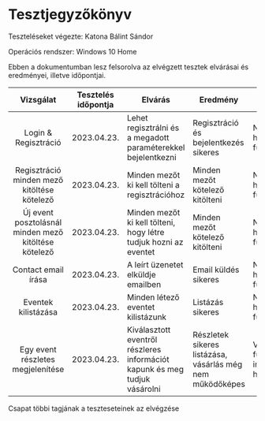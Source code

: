 # Tesztjegyzőkönyv

Teszteléseket végezte: Katona Bálint Sándor

Operációs rendszer: Windows 10 Home

Ebben a dokumentumban lesz felsorolva az elvégzett tesztek elvárásai és eredményei, illetve időpontjai.

| Vizsgálat | Tesztelés időpontja | Elvárás | Eredmény | Hibák |
| :---: | --- | --- | --- | --- |
| Login & Regisztráció | 2023.04.23. | Lehet regisztrálni és a megadott paraméterekkel bejelentkezni | Regisztráció és bejelentkezés sikeres | Nem találtam hibát ebben a funckióban |
| Regisztráció minden mező kitöltése kötelező| 2023.04.23. | Minden mezőt ki kell tölteni a regisztrációhoz | Minden mezőt kötelező kitölteni | Nem találtam hibát ebben a funckióban |
| Új event posztolásnál minden mező kitöltése kötelező| 2023.04.23. | Minden mezőt ki kell tölteni, hogy létre tudjuk hozni az eventet| Minden mezőt kötelező kitölteni | Nem találtam hibát ebben a funckióban |
| Contact email írása | 2023.04.23. | A leírt üzenetet elküldje emailben | Email küldés sikeres | Nem találtam hibát ebben a funckióban |
| Eventek kilistázása | 2023.04.23. | Minden létező eventet kilistázunk | Listázás sikeres | Nem találtam hibát ebben a funckióban |
| Egy event részletes megjelenítése | 2023.04.23. | Kiválasztott eventről részleres információt kapunk és meg tudjuk vásárolni | Részletek sikeres listázása, vásárlás még nem működőképes | Vásárlási funkció implementálása hiányos |

Csapat többi tagjának a teszteseteinek az elvégzése